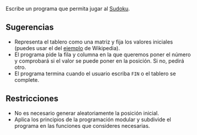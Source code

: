 Escribe un programa que permita jugar al [Sudoku](https://es.wikipedia.org/wiki/Sudoku).

## Sugerencias

- Representa el tablero como una matriz y fija los valores iniciales (puedes usar el del [ejemplo](https://es.wikipedia.org/wiki/Sudoku#/media/File:Sudoku-by-L2G-20050714.gif) de Wikipedia).
- El programa pide la fila y columna en la que queremos poner el número y comprobará si el valor se puede poner en la posición. Si no, pedirá otro.
- El programa termina cuando el usuario escriba `FIN` o el tablero se complete.

## Restricciones

- No es necesario generar aleatoriamente la posición inicial.
- Aplica los principios de la programación modular y subdivide el programa en las funciones que consideres necesarias.
